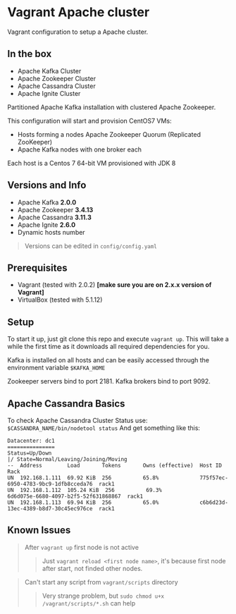 Vagrant Apache cluster
=============
Vagrant configuration to setup a Apache cluster.

In the box
-------------------------

* Apache Kafka Cluster
* Apache Zookeeper Cluster
* Apache Cassandra Cluster
* Apache Ignite Cluster

Partitioned Apache Kafka installation with clustered Apache Zookeeper.

This configuration will start and provision CentOS7 VMs:

* Hosts forming a nodes Apache Zookeeper Quorum (Replicated ZooKeeper)
* Apache Kafka nodes with one broker each

Each host is a Centos 7 64-bit VM provisioned with JDK 8 

Versions and Info
-------------------------

* Apache Kafka **2.0.0**
* Apache Zookeeper **3.4.13**
* Apache Cassandra **3.11.3**
* Apache Ignite **2.6.0**
* Dynamic hosts number

> Versions can be edited in ```config/config.yaml```

Prerequisites
-------------------------

* Vagrant (tested with 2.0.2) **[make sure you are on 2.x.x version of Vagrant]**
* VirtualBox (tested with 5.1.12)

Setup
-------------------------

To start it up, just git clone this repo and execute ```vagrant up```. This will take a while the first time as it downloads all required dependencies for you.

Kafka is installed on all hosts and can be easily accessed through the environment variable ```$KAFKA_HOME```

Zookeeper servers bind to port 2181. Kafka brokers bind to port 9092. 

Apache Cassandra Basics
-------------------------

To check Apache Cassandra Cluster Status use:
`$CASSANDRA_NAME/bin/nodetool status`
And get something like this:
```
Datacenter: dc1
===============
Status=Up/Down
|/ State=Normal/Leaving/Joining/Moving
--  Address        Load       Tokens       Owns (effective)  Host ID                               Rack
UN  192.168.1.111  69.92 KiB  256          65.8%             775f57ec-6950-4783-9bc9-1dfb8cceda76  rack1
UN  192.168.1.112  105.24 KiB  256          69.3%             6d6d075e-6680-4097-b2f5-52f631868867  rack1
UN  192.168.1.113  69.94 KiB  256          65.0%             c6b6d23d-13ec-4389-b8d7-30c45ec976ce  rack1
```

Known Issues
-------------------------

> After `vagrant up` first node is not active
>> Just `vagrant reload <first node name>`, it's because first node after start, not finded other nodes.

> Can't start any script from `vagrant/scripts` directory
>> Very strange problem, but `sudo chmod u+x /vagrant/scripts/*.sh` can help